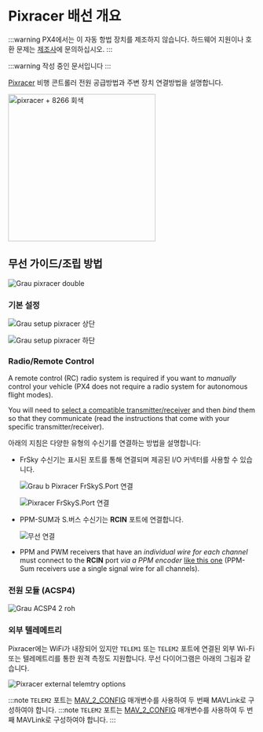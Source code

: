 # Pixracer 배선 개요

:::warning PX4에서는 이 자동 항법 장치를 제조하지 않습니다. 하드웨어 지원이나 호환 문제는 [제조사](https://store.mrobotics.io/)에 문의하십시오.
:::

:::warning
작성 중인 문서입니다
:::

[Pixracer](../flight_controller/pixracer.md) 비행 콘트롤러 전원 공급방법과 주변 장치 연결방법을 설명합니다.

<img src="../../assets/flight_controller/pixracer/pixracer_hero_grey.jpg" width="300px" title="pixracer + 8266 회색" />

## 무선 가이드/조립 방법

![Grau pixracer double](../../assets/flight_controller/pixracer/grau_pixracer_double.jpg)

### 기본 설정

![Grau setup pixracer 상단](../../assets/flight_controller/pixracer/grau_setup_pixracer_top.jpg)

![Grau setup pixracer 하단](../../assets/flight_controller/pixracer/grau_setup_pixracer_bottom.jpg)

### Radio/Remote Control

A remote control (RC) radio system is required if you want to _manually_ control your vehicle (PX4 does not require a radio system for autonomous flight modes).

You will need to [select a compatible transmitter/receiver](../getting_started/rc_transmitter_receiver.md) and then _bind_ them so that they communicate (read the instructions that come with your specific transmitter/receiver).

아래의 지침은 다양한 유형의 수신기를 연결하는 방법을 설명합니다:

- FrSky 수신기는 표시된 포트를 통해 연결되며 제공된 I/O 커넥터를 사용할 수 있습니다.

  ![Grau b Pixracer FrSkyS.Port 연결](../../assets/flight_controller/pixracer/grau_b_pixracer_frskys.port_connection.jpg)

  ![Pixracer FrSkyS.Port 연결](../../assets/flight_controller/pixracer/pixracer_FrSkyTelemetry.jpg)

- PPM-SUM과 S.버스 수신기는 **RCIN** 포트에 연결합니다.

  ![무선 연결](../../assets/flight_controller/pixracer/grau_setup_pixracer_radio.jpg)

- PPM and PWM receivers that have an _individual wire for each channel_ must connect to the **RCIN** port _via a PPM encoder_ [like this one](http://www.getfpv.com/radios/radio-accessories/holybro-ppm-encoder-module.html) (PPM-Sum receivers use a single signal wire for all channels).

### 전원 모듈 (ACSP4)

![Grau ACSP4 2 roh](../../assets/flight_controller/pixracer/grau_acsp4_2_roh.jpg)

### 외부 텔레메트리

Pixracer에는 WiFi가 내장되어 있지만 `TELEM1` 또는 `TELEM2` 포트에 연결된 외부 Wi-Fi 또는 텔레메트리를 통한 원격 측정도 지원합니다. 무선 다이어그램은 아래의 그림과 같습니다.

![Pixracer external telemtry options](../../assets/flight_controller/pixracer/pixracer_top_telemetry.jpg)

:::note
`TELEM2` 포트는 [MAV_2_CONFIG](../advanced_config/parameter_reference.md#MAV_2_CONFIG) 매개변수를 사용하여 두 번째 MAVLink로 구성하여야 합니다. :::note `TELEM2` 포트는 [MAV_2_CONFIG](../advanced_config/parameter_reference.md#MAV_2_CONFIG) 매개변수를 사용하여 두 번째 MAVLink로 구성하여야 합니다.
:::
